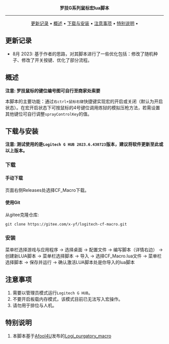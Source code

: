 <div align="center">

 **罗技G系列鼠标宏lua脚本** 

------

<p align="center">
  <a href="#更新记录">更新记录</a> •
  <a href="#概述">概述</a> •
  <a href="#下载与安装">下载与安装</a> •
  <a href="#注意事项">注意事项</a> •
  <a href="#特别说明">特别说明</a> •
</p>

</div>


## 更新记录

- 8月 2023: 基于作者的思路，对其脚本进行了一些优化包括：修改了随机种子、修改了开关按键、优化了部分流程。


## 概述

**注意: 罗技鼠标的键位编号图可自行至商家处索要**

本脚本的主要功能：通过`右ctrl+鼠标右键`快捷键实现宏的开启或关闭（默认为开启状态）。在宏开启状态下可按鼠标的4号键位调用炼狱的模拟压枪方法，若需设置其他键位可自行调整`sprayControlKey`的值。


## 下载与安装

**注意: 测试使用的是`Logitech G HUB 2023.6.430723`版本，建议将软件更新至此或以上版本。**

### 下载

#### 手动下载

页面右侧Releases处选择CF_Macro下载。

#### 使用Git

从gitee克隆仓库:

```shell
git clone https://gitee.com/x-yf/logitech-cf-macro.git
```

### 安装

菜单栏选择游戏与应用程序 -> 选择桌面 -> 配置文件 -> 编写脚本（详情右边） -> 创建新LUA脚本 -> 菜单栏选择脚本 -> 导入 -> 选择CF_Macro.lua文件 -> 菜单栏选择脚本 -> 
保存并运行 -> 确认激活LUA脚本处是你导入的lua脚本

## 注意事项

1.  需要以管理员模式运行`Logitech G HUB`。
2.  不要开启板载内存模式，该模式目前已无法写入宏操作。
3.  请勿用于排位与人机。

## 特别说明

1.  本脚本基于[Afool4U](https://github.com/Afool4U)发布的[Logi_purgatory_macro](https://github.com/Afool4U/Logi_purgatory_macro#%E7%96%91%E9%9A%BE%E6%9D%82%E7%97%87)
